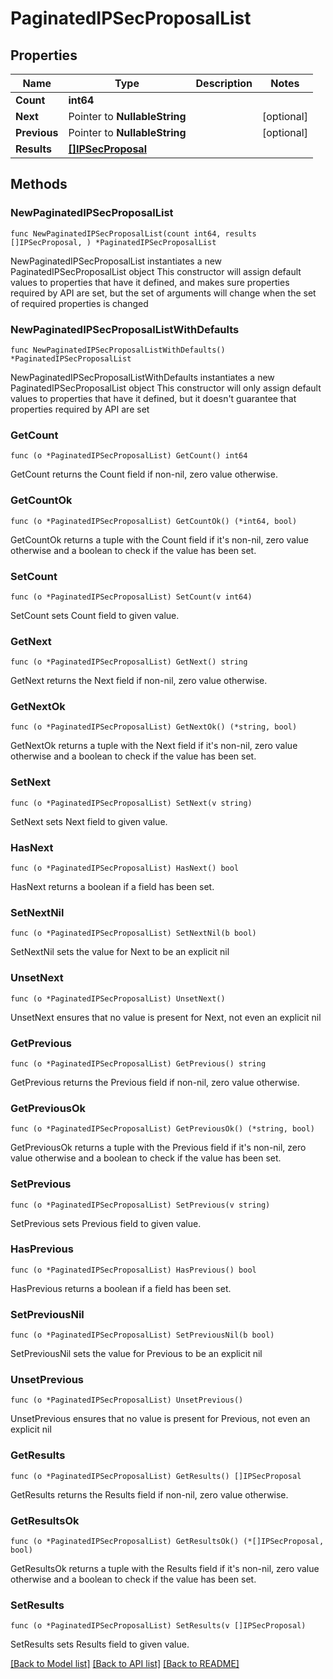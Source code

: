 # PaginatedIPSecProposalList

## Properties

Name | Type | Description | Notes
------------ | ------------- | ------------- | -------------
**Count** | **int64** |  | 
**Next** | Pointer to **NullableString** |  | [optional] 
**Previous** | Pointer to **NullableString** |  | [optional] 
**Results** | [**[]IPSecProposal**](IPSecProposal.md) |  | 

## Methods

### NewPaginatedIPSecProposalList

`func NewPaginatedIPSecProposalList(count int64, results []IPSecProposal, ) *PaginatedIPSecProposalList`

NewPaginatedIPSecProposalList instantiates a new PaginatedIPSecProposalList object
This constructor will assign default values to properties that have it defined,
and makes sure properties required by API are set, but the set of arguments
will change when the set of required properties is changed

### NewPaginatedIPSecProposalListWithDefaults

`func NewPaginatedIPSecProposalListWithDefaults() *PaginatedIPSecProposalList`

NewPaginatedIPSecProposalListWithDefaults instantiates a new PaginatedIPSecProposalList object
This constructor will only assign default values to properties that have it defined,
but it doesn't guarantee that properties required by API are set

### GetCount

`func (o *PaginatedIPSecProposalList) GetCount() int64`

GetCount returns the Count field if non-nil, zero value otherwise.

### GetCountOk

`func (o *PaginatedIPSecProposalList) GetCountOk() (*int64, bool)`

GetCountOk returns a tuple with the Count field if it's non-nil, zero value otherwise
and a boolean to check if the value has been set.

### SetCount

`func (o *PaginatedIPSecProposalList) SetCount(v int64)`

SetCount sets Count field to given value.


### GetNext

`func (o *PaginatedIPSecProposalList) GetNext() string`

GetNext returns the Next field if non-nil, zero value otherwise.

### GetNextOk

`func (o *PaginatedIPSecProposalList) GetNextOk() (*string, bool)`

GetNextOk returns a tuple with the Next field if it's non-nil, zero value otherwise
and a boolean to check if the value has been set.

### SetNext

`func (o *PaginatedIPSecProposalList) SetNext(v string)`

SetNext sets Next field to given value.

### HasNext

`func (o *PaginatedIPSecProposalList) HasNext() bool`

HasNext returns a boolean if a field has been set.

### SetNextNil

`func (o *PaginatedIPSecProposalList) SetNextNil(b bool)`

 SetNextNil sets the value for Next to be an explicit nil

### UnsetNext
`func (o *PaginatedIPSecProposalList) UnsetNext()`

UnsetNext ensures that no value is present for Next, not even an explicit nil
### GetPrevious

`func (o *PaginatedIPSecProposalList) GetPrevious() string`

GetPrevious returns the Previous field if non-nil, zero value otherwise.

### GetPreviousOk

`func (o *PaginatedIPSecProposalList) GetPreviousOk() (*string, bool)`

GetPreviousOk returns a tuple with the Previous field if it's non-nil, zero value otherwise
and a boolean to check if the value has been set.

### SetPrevious

`func (o *PaginatedIPSecProposalList) SetPrevious(v string)`

SetPrevious sets Previous field to given value.

### HasPrevious

`func (o *PaginatedIPSecProposalList) HasPrevious() bool`

HasPrevious returns a boolean if a field has been set.

### SetPreviousNil

`func (o *PaginatedIPSecProposalList) SetPreviousNil(b bool)`

 SetPreviousNil sets the value for Previous to be an explicit nil

### UnsetPrevious
`func (o *PaginatedIPSecProposalList) UnsetPrevious()`

UnsetPrevious ensures that no value is present for Previous, not even an explicit nil
### GetResults

`func (o *PaginatedIPSecProposalList) GetResults() []IPSecProposal`

GetResults returns the Results field if non-nil, zero value otherwise.

### GetResultsOk

`func (o *PaginatedIPSecProposalList) GetResultsOk() (*[]IPSecProposal, bool)`

GetResultsOk returns a tuple with the Results field if it's non-nil, zero value otherwise
and a boolean to check if the value has been set.

### SetResults

`func (o *PaginatedIPSecProposalList) SetResults(v []IPSecProposal)`

SetResults sets Results field to given value.



[[Back to Model list]](../README.md#documentation-for-models) [[Back to API list]](../README.md#documentation-for-api-endpoints) [[Back to README]](../README.md)


